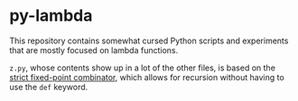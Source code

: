 # py-lambda

This repository contains somewhat cursed Python scripts and experiments that are mostly focused on lambda functions. 

`z.py`, whose contents show up in a lot of the other files, is based on the [strict fixed-point combinator](https://en.wikipedia.org/wiki/Fixed-point_combinator#Strict_fixed-point_combinator), which allows for recursion without having to use the `def` keyword.
